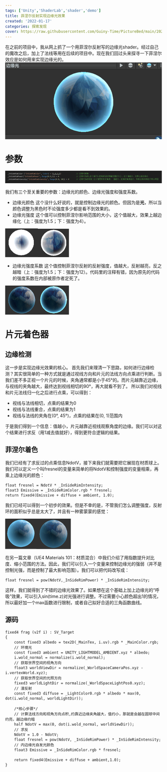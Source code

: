 ```yaml
---
tags: ['Unity','ShaderLab','shader','demo']
title: 菲涅尔反射实现边缘光效果
created: '2022-01-17'
categories: 探索发现
cover: https://raw.githubusercontent.com/Guiny-Time/PictureBed/main/20220117144049.png
---
```


在之前的项目中，我从网上抓了一个用菲涅尔反射写的边缘光shader。经过自己的魔改之后，加上了法线等用在后续的项目中。现在我们回过头来探寻一下菲涅尔效应是如何用来实现边缘光的。
<img src="https://raw.githubusercontent.com/Guiny-Time/PictureBed/main/%E8%8F%B2%E6%B6%85%E5%B0%94.gif"/>

# 参数
<img src="https://raw.githubusercontent.com/Guiny-Time/PictureBed/main/20220117132932.png"/>

我们有三个至关重要的参数：边缘光的颜色、边缘光强度和强度系数。
- 边缘光颜色
这个没什么好说的，就是控制边缘光的颜色。但因为是**光**，所以当颜色调整为黑色时不论强度多少都是看不到效果的。
- 边缘光强度
这个值可以控制菲涅尔影响范围的大小，这个值越大，效果上越边缘化（上：强度为1.5；下：强度为4）。

<img src="https://raw.githubusercontent.com/Guiny-Time/PictureBed/main/20220117133226.png" width=105/><img src="https://raw.githubusercontent.com/Guiny-Time/PictureBed/main/20220117133245.png" width=100/>
- 边缘光强度系数
这个值控制菲涅尔反射的反射强度，值越大，反射越亮，反之越暗（上：强度为1.5；下：强度为12）。代码里的注释有错，因为原先的代码的强度系数在内部被原作者定死了。

<img src="https://raw.githubusercontent.com/Guiny-Time/PictureBed/main/20220117134332.png" width=105/><img src="https://raw.githubusercontent.com/Guiny-Time/PictureBed/main/20220117134445.png" width=100/>

# 片元着色器
## 边缘检测
这一步是实现边缘光效果的核心。
首先我们来理清一下思路，如何进行边缘检测？其实很简单的一种方式就是通过视线方向和片元的法线方向点乘进行判断。当我们差不多正视一个片元的时候，夹角通常都是小于45°的。而片元越靠近边缘，与视线的夹角越大，最终达到视线相切的90°，再大就看不到了。
所以我们对视线和片元法线归一化之后进行点乘，可以得到：
- 视线与法线相切，点乘的结果为0
- 视线与法线重合，点乘的结果为1
- 视线与法线的夹角在(0°, 45°)，点乘的结果在(0, 1)范围内

于是我们得到一个信息：值越小，片元越靠近视线观察角度的边缘。我们可以对这个结果进行求反（用1减去值就好），得到更符合逻辑的结果。

## 菲涅尔着色
我们已经有了求反过的点乘信息NdotV，接下来我们就需要把它展现在材质球上。我们可以定义一个叫fresnel的变量来简单的将NdotV和控制强度的变量相乘，再乘上边缘光的颜色：
```ShaderLab
float fresnel = NdotV * _InSideRimIntensity;
float3 Emissive = _InSideRimColor.rgb * fresnel; 
return fixed4(Emissive + diffuse + ambient, 1.0);
```
我们已经可以得到一个初步的效果。但是不幸的是，不管我们怎么调整强度，反射环的面积似乎总是太大了，并且有一种雾蒙蒙的感觉：

<img src="https://raw.githubusercontent.com/Guiny-Time/PictureBed/main/20220117141104.png" width=100/><img src="https://raw.githubusercontent.com/Guiny-Time/PictureBed/main/20220117141253.png" width=111/>

在另一篇文章（UE4 Materials 101：材质混合）中我们介绍了用指数提升对比度、缩小范围的方法。因此，我们可以引入一个变量来控制边缘光的强弱（并不是控制光强，而是控制了最大影响范围）。我们可以把代码改写成：
```ShaderLab
float fresnel = pow(NdotV,_InSideRimPower) * _InSideRimIntensity;
```
这样，我们就得到了不错的边缘光效果了。如果想在这个基础上加上边缘光的“呼吸”效果，可以引入sin(time.z)对光强进行调整。不过需要小心颜色超出1的情况，所以最好加一个max函数进行限制，或者自己拟好合适的三角函数曲线。

## 源码
```ShaderLab
fixed4 frag (v2f i) : SV_Target
{
    const fixed3 albedo = tex2D(_MainTex, i.uv).rgb * _MainColor.rgb;
    // 环境光
    const fixed3 ambient = UNITY_LIGHTMODEL_AMBIENT.xyz * albedo;
    i.wold_normal = normalize(i.wold_normal);
    // 获取世界空间的视角方向
    float3 worldViewDir = normalize(_WorldSpaceCameraPos.xyz - i.vertexWorld.xyz);
    // 获取世界空间的光照方向
    fixed3 worldLightDir = normalize(_WorldSpaceLightPos0.xyz); 
    // 漫反射
    const fixed3 diffuse = _LightColor0.rgb * albedo * max(0, dot(i.wold_normal, worldLightDir)); 

    /*核心步骤*/
    // 计算法线方向和视角方向点积,约靠近边缘夹角越大，值约小，那就是会越在圆球中间约亮，越边缘约暗
    half NdotV = max(0, dot(i.wold_normal, worldViewDir));
    // 求反
    NdotV = 1.0 - NdotV;
    float fresnel = pow(NdotV, _InSideRimPower) * _InSideRimIntensity;
    // 内边缘光自发光颜色
    float3 Emissive = _InSideRimColor.rgb * fresnel;

    return fixed4(Emissive + diffuse + ambient,1.0);
}
```

